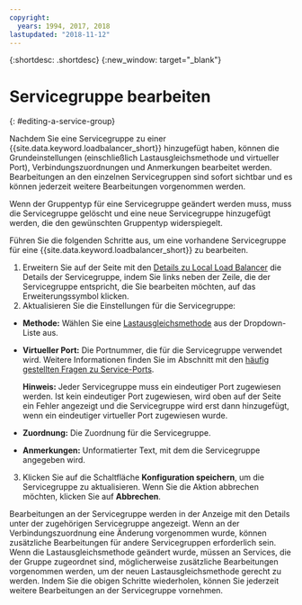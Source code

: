 ```yaml
---
copyright:
  years: 1994, 2017, 2018
lastupdated: "2018-11-12"
---
```


{:shortdesc: .shortdesc}
{:new_window: target="_blank"}

# Servicegruppe bearbeiten
{: #editing-a-service-group}

Nachdem Sie eine Servicegruppe zu einer {{site.data.keyword.loadbalancer_short}} hinzugefügt haben, können die Grundeinstellungen (einschließlich Lastausgleichsmethode und virtueller Port), Verbindungszuordnungen und Anmerkungen bearbeitet werden. Bearbeitungen an den einzelnen Servicegruppen sind sofort sichtbar und es können jederzeit weitere Bearbeitungen vorgenommen werden. 

Wenn der Gruppentyp für eine Servicegruppe geändert werden muss, muss die Servicegruppe gelöscht und eine neue Servicegruppe hinzugefügt werden, die den gewünschten Gruppentyp widerspiegelt. 

Führen Sie die folgenden Schritte aus, um eine vorhandene Servicegruppe für eine {{site.data.keyword.loadbalancer_short}} zu bearbeiten.

1. Erweitern Sie auf der Seite mit den [Details zu Local Load Balancer](/docs/infrastructure/local-load-balancer?topic=local-load-balancer-viewing-local-load-balancer-details) die Details der Servicegruppe, indem Sie links neben der Zeile, die der Servicegruppe entspricht, die Sie bearbeiten möchten, auf das Erweiterungssymbol klicken.
2. Aktualisieren Sie die Einstellungen für die Servicegruppe:
  - **Methode:** Wählen Sie eine [Lastausgleichsmethode](/docs/infrastructure/local-load-balancer?topic=local-load-balancer-load-balancing-methods) aus der Dropdown-Liste aus.
  - **Virtueller Port:** Die Portnummer, die für die Servicegruppe verwendet wird. Weitere Informationen finden Sie im Abschnitt mit den [häufig gestellten Fragen zu Service-Ports](/docs/infrastructure/local-load-balancer?topic=local-load-balancer-faqs-for-local-load-balancer#what-services-can-be-load-balanced-). 

  	**Hinweis:** Jeder Servicegruppe muss ein eindeutiger Port zugewiesen werden. Ist kein eindeutiger Port zugewiesen, wird oben auf der Seite ein Fehler angezeigt und die Servicegruppe wird erst dann hinzugefügt, wenn ein eindeutiger virtueller Port zugewiesen wurde.
  - **Zuordnung:** Die Zuordnung für die Servicegruppe.
  - **Anmerkungen:** Unformatierter Text, mit dem die Servicegruppe angegeben wird.
3. Klicken Sie auf die Schaltfläche **Konfiguration speichern**, um die Servicegruppe zu aktualisieren. Wenn Sie die Aktion abbrechen möchten, klicken Sie auf **Abbrechen**.

Bearbeitungen an der Servicegruppe werden in der Anzeige mit den Details unter der zugehörigen Servicegruppe angezeigt. Wenn an der Verbindungszuordnung eine Änderung vorgenommen wurde, können zusätzliche Bearbeitungen für andere Servicegruppen erforderlich sein. Wenn die Lastausgleichsmethode geändert wurde, müssen an Services, die der Gruppe zugeordnet sind, möglicherweise zusätzliche Bearbeitungen vorgenommen werden, um der neuen Lastausgleichsmethode gerecht zu werden. Indem Sie die obigen Schritte wiederholen, können Sie jederzeit weitere Bearbeitungen an der Servicegruppe vornehmen.

